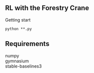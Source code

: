 ## RL with the Forestry Crane
Getting start
```
python **.py
```
## Requirements

numpy\
gymnasium\
stable-baselines3
